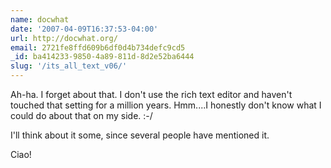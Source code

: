 ```yaml
---
name: docwhat
date: '2007-04-09T16:37:53-04:00'
url: http://docwhat.org/
email: 2721fe8ffd609b6df0d4b734defc9cd5
_id: ba414233-9850-4a89-811d-8d2e52ba6444
slug: '/its_all_text_v06/'
---
```


Ah-ha. I forget about that. I don't use the rich text editor and haven't
touched that setting for a million years. Hmm....I honestly don't know what I
could do about that on my side. :-/

I'll think about it some, since several people have mentioned it.

Ciao!
